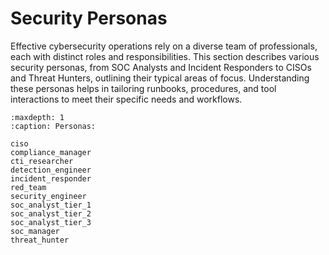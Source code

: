 # Security Personas

Effective cybersecurity operations rely on a diverse team of professionals, each with distinct roles and responsibilities. This section describes various security personas, from SOC Analysts and Incident Responders to CISOs and Threat Hunters, outlining their typical areas of focus. Understanding these personas helps in tailoring runbooks, procedures, and tool interactions to meet their specific needs and workflows.

```{toctree}
:maxdepth: 1
:caption: Personas:

ciso
compliance_manager
cti_researcher
detection_engineer
incident_responder
red_team
security_engineer
soc_analyst_tier_1
soc_analyst_tier_2
soc_analyst_tier_3
soc_manager
threat_hunter
